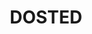 ---
path: "/project/dosted"
slug: "dosted"
title: "DOSTED"
description: "is an app that believes in the power of everyone Doing One Small Thing Every Day to make the world a better place."
builtWith: "React, Node, Express, MongoDB, Heroku, Cloudinary, Google Maps API, ipstack API"
problem: "The news seems to be focused on reminding people about the world's problems. A lot of problems, many questions, and not a lot of solutions. Changing the world is a huge task. And like all other tasks, can be managed better when broken into smaller tasks. So let's do that!"
solution: "Gamify changing the world by Doing One Small Thing Every Day (DOSTED). Users are given a simple small task every day to complete. And it's basic math! The more users that do one small thing every day, the more exponential the change and therefore the better the world will be."
code: "The fun part of this app was creating the logic to handle 'streak' points, adding a point if a task was done within 24-48 hours, clearing points if a task was done after 48 hours, and doing nothing if a task was done before 24 hours. I also was able to use the ipStack API to calculate the users location, taking that information to generate a pin which I was then able to render on a map using Google Maps API to show where in the world people are DOSTING."
githubURL: "https://www.github.com/justlask/dosted"
liveURL: "http://dosted.herokuapp.com/"
image: "http://justlask.com/images/dostedss.png"
video: "https://www.youtube.com/embed/SzuZ4WUBA_E"
---